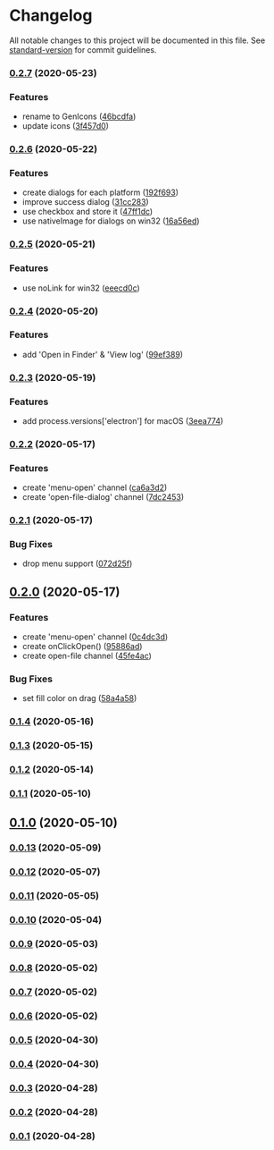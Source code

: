 # Changelog

All notable changes to this project will be documented in this file. See [standard-version](https://github.com/conventional-changelog/standard-version) for commit guidelines.

### [0.2.7](https://github.com/sprout2000/gen-icons/compare/v0.2.6...v0.2.7) (2020-05-23)


### Features

* rename to GenIcons ([46bcdfa](https://github.com/sprout2000/gen-icons/commit/46bcdfa541e81941f313ee41595c4c9423874621))
* update icons ([3f457d0](https://github.com/sprout2000/gen-icons/commit/3f457d09aa9eb9a5a5db4964c08ee5d6ba04651b))

### [0.2.6](https://github.com/sprout2000/gen-icons/compare/v0.2.5...v0.2.6) (2020-05-22)


### Features

* create dialogs for each platform ([192f693](https://github.com/sprout2000/gen-icons/commit/192f6934c79e310f213955c61ef6f96f11dc4145))
* improve success dialog ([31cc283](https://github.com/sprout2000/gen-icons/commit/31cc2837bdab1d41357cabb07cab2111dfaab964))
* use checkbox and store it ([47ff1dc](https://github.com/sprout2000/gen-icons/commit/47ff1dc268169f62b4e4515d1c1cdfcd91344a97))
* use nativeImage for dialogs on win32 ([16a56ed](https://github.com/sprout2000/gen-icons/commit/16a56ed7d212d0dbcb5eb8526fbfeabc924b98b5))

### [0.2.5](https://github.com/sprout2000/gen-icons/compare/v0.2.4...v0.2.5) (2020-05-21)


### Features

* use noLink for win32 ([eeecd0c](https://github.com/sprout2000/gen-icons/commit/eeecd0ca27481ef41257f322c476a109ebb2f189))

### [0.2.4](https://github.com/sprout2000/gen-icons/compare/v0.2.3...v0.2.4) (2020-05-20)


### Features

* add 'Open in Finder' & 'View log' ([99ef389](https://github.com/sprout2000/gen-icons/commit/99ef389adc3e78ae31ed543b242ba948fa2cebdd))

### [0.2.3](https://github.com/sprout2000/gen-icons/compare/v0.2.2...v0.2.3) (2020-05-19)


### Features

* add process.versions['electron'] for macOS ([3eea774](https://github.com/sprout2000/gen-icons/commit/3eea774c7d3bb2464a4256e39be5bc8e1c81e532))

### [0.2.2](https://github.com/sprout2000/gen-icons/compare/v0.2.1...v0.2.2) (2020-05-17)


### Features

* create 'menu-open' channel ([ca6a3d2](https://github.com/sprout2000/gen-icons/commit/ca6a3d275f803d84bbc00977de8d49009e0dd565))
* create 'open-file-dialog' channel ([7dc2453](https://github.com/sprout2000/gen-icons/commit/7dc24538791cc2cc7f8607768a0496ac5b705f56))

### [0.2.1](https://github.com/sprout2000/gen-icons/compare/v0.2.0...v0.2.1) (2020-05-17)


### Bug Fixes

* drop menu support ([072d25f](https://github.com/sprout2000/gen-icons/commit/072d25f4e1c8be69fbb315569b86a7174fcc3282))

## [0.2.0](https://github.com/sprout2000/gen-icons/compare/v0.1.4...v0.2.0) (2020-05-17)


### Features

* create 'menu-open' channel ([0c4dc3d](https://github.com/sprout2000/gen-icons/commit/0c4dc3d6102815532510b10fabf6edb36f1b2b94))
* create onClickOpen() ([95886ad](https://github.com/sprout2000/gen-icons/commit/95886ad57e55264e45a4810788f2f9a2569a8e0e))
* create open-file channel ([45fe4ac](https://github.com/sprout2000/gen-icons/commit/45fe4aca4a2c3ca38cb69a4ac998904653dc1373))


### Bug Fixes

* set fill color on drag ([58a4a58](https://github.com/sprout2000/gen-icons/commit/58a4a589490fab81a7d272d01e336476b76c8a1c))

### [0.1.4](https://github.com/sprout2000/gen-icons/compare/v0.1.3...v0.1.4) (2020-05-16)

### [0.1.3](https://github.com/sprout2000/gen-icons/compare/v0.1.2...v0.1.3) (2020-05-15)

### [0.1.2](https://github.com/sprout2000/gen-icons/compare/v0.1.1...v0.1.2) (2020-05-14)

### [0.1.1](https://github.com/sprout2000/gen-icons/compare/v0.1.0...v0.1.1) (2020-05-10)

## [0.1.0](https://github.com/sprout2000/gen-icons/compare/v0.0.13...v0.1.0) (2020-05-10)

### [0.0.13](https://github.com/sprout2000/gen-icons/compare/v0.0.12...v0.0.13) (2020-05-09)

### [0.0.12](https://github.com/sprout2000/gen-icons/compare/v0.0.11...v0.0.12) (2020-05-07)

### [0.0.11](https://github.com/sprout2000/gen-icons/compare/v0.0.10...v0.0.11) (2020-05-05)

### [0.0.10](https://github.com/sprout2000/gen-icons/compare/v0.0.9...v0.0.10) (2020-05-04)

### [0.0.9](https://github.com/sprout2000/gen-icons/compare/v0.0.8...v0.0.9) (2020-05-03)

### [0.0.8](https://github.com/sprout2000/gen-icons/compare/v0.0.7...v0.0.8) (2020-05-02)

### [0.0.7](https://github.com/sprout2000/gen-icons/compare/v0.0.6...v0.0.7) (2020-05-02)

### [0.0.6](https://github.com/sprout2000/gen-icons/compare/v0.0.5...v0.0.6) (2020-05-02)

### [0.0.5](https://github.com/sprout2000/gen-icons/compare/v0.0.4...v0.0.5) (2020-04-30)

### [0.0.4](https://github.com/sprout2000/gen-icons/compare/v0.0.3...v0.0.4) (2020-04-30)

### [0.0.3](https://github.com/sprout2000/gen-icons/compare/v0.0.2...v0.0.3) (2020-04-28)

### [0.0.2](https://github.com/sprout2000/gen-icons/compare/v0.0.1...v0.0.2) (2020-04-28)

### [0.0.1](https://github.com/sprout2000/gen-icons/compare/v0.0.0...v0.0.1) (2020-04-28)
